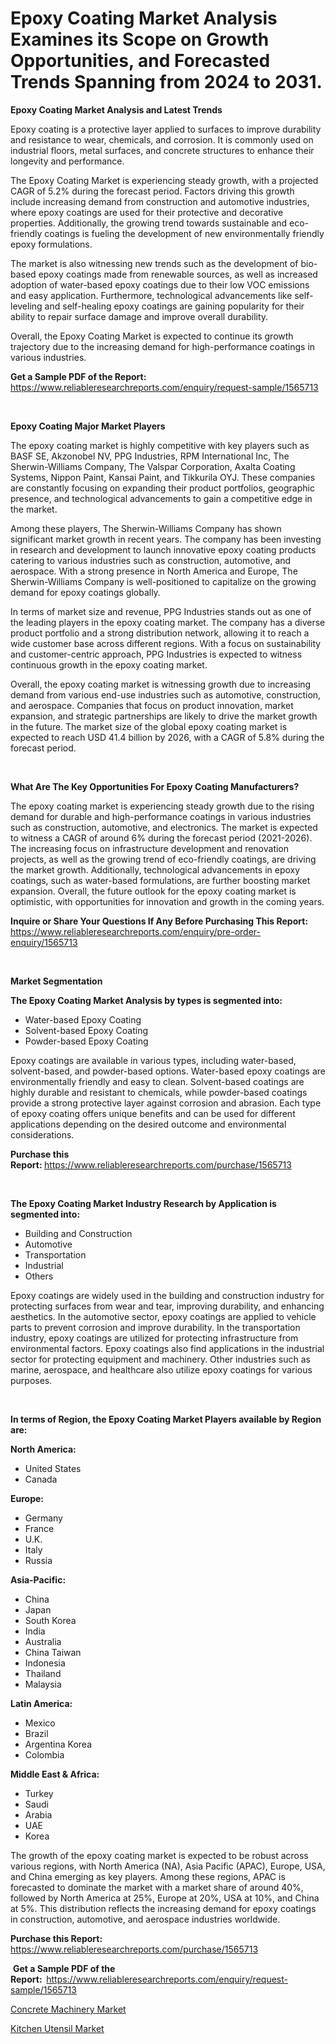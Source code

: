 <p><h1>Epoxy Coating Market Analysis Examines its Scope on Growth Opportunities, and Forecasted Trends Spanning from 2024 to 2031.</h1></p><p><strong>Epoxy Coating Market Analysis and Latest Trends</strong></p>
<p><p>Epoxy coating is a protective layer applied to surfaces to improve durability and resistance to wear, chemicals, and corrosion. It is commonly used on industrial floors, metal surfaces, and concrete structures to enhance their longevity and performance.</p><p>The Epoxy Coating Market is experiencing steady growth, with a projected CAGR of 5.2% during the forecast period. Factors driving this growth include increasing demand from construction and automotive industries, where epoxy coatings are used for their protective and decorative properties. Additionally, the growing trend towards sustainable and eco-friendly coatings is fueling the development of new environmentally friendly epoxy formulations.</p><p>The market is also witnessing new trends such as the development of bio-based epoxy coatings made from renewable sources, as well as increased adoption of water-based epoxy coatings due to their low VOC emissions and easy application. Furthermore, technological advancements like self-leveling and self-healing epoxy coatings are gaining popularity for their ability to repair surface damage and improve overall durability.</p><p>Overall, the Epoxy Coating Market is expected to continue its growth trajectory due to the increasing demand for high-performance coatings in various industries.</p></p>
<p><strong>Get a Sample PDF of the Report:&nbsp;</strong> <a href="https://www.reliableresearchreports.com/enquiry/request-sample/1565713">https://www.reliableresearchreports.com/enquiry/request-sample/1565713</a></p>
<p>&nbsp;</p>
<p><strong>Epoxy Coating Major Market Players</strong></p>
<p><p>The epoxy coating market is highly competitive with key players such as BASF SE, Akzonobel NV, PPG Industries, RPM International Inc, The Sherwin-Williams Company, The Valspar Corporation, Axalta Coating Systems, Nippon Paint, Kansai Paint, and Tikkurila OYJ. These companies are constantly focusing on expanding their product portfolios, geographic presence, and technological advancements to gain a competitive edge in the market.</p><p>Among these players, The Sherwin-Williams Company has shown significant market growth in recent years. The company has been investing in research and development to launch innovative epoxy coating products catering to various industries such as construction, automotive, and aerospace. With a strong presence in North America and Europe, The Sherwin-Williams Company is well-positioned to capitalize on the growing demand for epoxy coatings globally.</p><p>In terms of market size and revenue, PPG Industries stands out as one of the leading players in the epoxy coating market. The company has a diverse product portfolio and a strong distribution network, allowing it to reach a wide customer base across different regions. With a focus on sustainability and customer-centric approach, PPG Industries is expected to witness continuous growth in the epoxy coating market.</p><p>Overall, the epoxy coating market is witnessing growth due to increasing demand from various end-use industries such as automotive, construction, and aerospace. Companies that focus on product innovation, market expansion, and strategic partnerships are likely to drive the market growth in the future. The market size of the global epoxy coating market is expected to reach USD 41.4 billion by 2026, with a CAGR of 5.8% during the forecast period.</p></p>
<p>&nbsp;</p>
<p><strong>What Are The Key Opportunities For Epoxy Coating Manufacturers?</strong></p>
<p><p>The epoxy coating market is experiencing steady growth due to the rising demand for durable and high-performance coatings in various industries such as construction, automotive, and electronics. The market is expected to witness a CAGR of around 6% during the forecast period (2021-2026). The increasing focus on infrastructure development and renovation projects, as well as the growing trend of eco-friendly coatings, are driving the market growth. Additionally, technological advancements in epoxy coatings, such as water-based formulations, are further boosting market expansion. Overall, the future outlook for the epoxy coating market is optimistic, with opportunities for innovation and growth in the coming years.</p></p>
<p><strong>Inquire or Share Your Questions If Any Before Purchasing This Report:</strong> <a href="https://www.reliableresearchreports.com/enquiry/pre-order-enquiry/1565713">https://www.reliableresearchreports.com/enquiry/pre-order-enquiry/1565713</a></p>
<p>&nbsp;</p>
<p><strong>Market Segmentation</strong></p>
<p><strong>The Epoxy Coating Market Analysis by types is segmented into:</strong></p>
<p><ul><li>Water-based Epoxy Coating</li><li>Solvent-based Epoxy Coating</li><li>Powder-based Epoxy Coating</li></ul></p>
<p><p>Epoxy coatings are available in various types, including water-based, solvent-based, and powder-based options. Water-based epoxy coatings are environmentally friendly and easy to clean. Solvent-based coatings are highly durable and resistant to chemicals, while powder-based coatings provide a strong protective layer against corrosion and abrasion. Each type of epoxy coating offers unique benefits and can be used for different applications depending on the desired outcome and environmental considerations.</p></p>
<p><strong>Purchase this Report:&nbsp;</strong><a href="https://www.reliableresearchreports.com/purchase/1565713">https://www.reliableresearchreports.com/purchase/1565713</a></p>
<p>&nbsp;</p>
<p><strong>The Epoxy Coating Market Industry Research by Application is segmented into:</strong></p>
<p><ul><li>Building and Construction</li><li>Automotive</li><li>Transportation</li><li>Industrial</li><li>Others</li></ul></p>
<p><p>Epoxy coatings are widely used in the building and construction industry for protecting surfaces from wear and tear, improving durability, and enhancing aesthetics. In the automotive sector, epoxy coatings are applied to vehicle parts to prevent corrosion and improve durability. In the transportation industry, epoxy coatings are utilized for protecting infrastructure from environmental factors. Epoxy coatings also find applications in the industrial sector for protecting equipment and machinery. Other industries such as marine, aerospace, and healthcare also utilize epoxy coatings for various purposes.</p></p>
<p>&nbsp;</p>
<p><strong>In terms of Region, the Epoxy Coating Market Players available by Region are:</strong></p>
<p>
    <p> <strong> North America: </strong>
        <ul>
            <li>United States</li>
            <li>Canada</li>
        </ul>
        </p> 
    <p> <strong> Europe: </strong>
        <ul>
            <li>Germany</li>
            <li>France</li>
            <li>U.K.</li>
            <li>Italy</li>
            <li>Russia</li>
        </ul>
        </p> 
    <p> <strong> Asia-Pacific: </strong>
        <ul>
            <li>China</li>
            <li>Japan</li>
            <li>South Korea</li>
            <li>India</li>
            <li>Australia</li>
            <li>China Taiwan</li>
            <li>Indonesia</li>
            <li>Thailand</li>
            <li>Malaysia</li>
        </ul>
        </p> 
    <p> <strong> Latin America: </strong>
        <ul>
            <li>Mexico</li>
            <li>Brazil</li>
            <li>Argentina Korea</li>
            <li>Colombia</li>
        </ul>
        </p> 
    <p> <strong> Middle East & Africa: </strong>
        <ul>
            <li>Turkey</li>
            <li>Saudi</li>
            <li>Arabia</li>
            <li>UAE</li>
            <li>Korea</li>
        </ul>
    </p>
    </p>
<p><p>The growth of the epoxy coating market is expected to be robust across various regions, with North America (NA), Asia Pacific (APAC), Europe, USA, and China emerging as key players. Among these regions, APAC is forecasted to dominate the market with a market share of around 40%, followed by North America at 25%, Europe at 20%, USA at 10%, and China at 5%. This distribution reflects the increasing demand for epoxy coatings in construction, automotive, and aerospace industries worldwide.</p></p>
<p><strong>Purchase this Report: </strong><a href="https://www.reliableresearchreports.com/purchase/1565713">https://www.reliableresearchreports.com/purchase/1565713</a></p>
<p>&nbsp;<strong>Get a Sample PDF of the Report:&nbsp;&nbsp;</strong><a href="https://www.reliableresearchreports.com/enquiry/request-sample/1565713">https://www.reliableresearchreports.com/enquiry/request-sample/1565713</a></p>
<p><strong></strong></p>
<p><p><a href="https://issuu.com/reportprime-2/docs/concrete-machinery-market-size-2030.pptx">Concrete Machinery Market</a></p><p><a href="https://issuu.com/reportprime-2/docs/kitchen-utensil-market-size-2030.pptx">Kitchen Utensil Market</a></p></p>